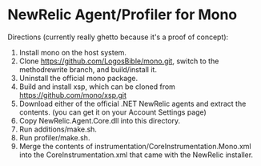 # NewRelic Agent/Profiler for Mono

Directions (currently really ghetto because it's a proof of concept):

1. Install mono on the host system.
2. Clone https://github.com/LogosBible/mono.git, switch to the methodrewrite branch, and build/install it.
3. Uninstall the official mono package.
4. Build and install xsp, which can be cloned from https://github.com/mono/xsp.git
5. Download either of the official .NET NewRelic agents and extract the contents. (you can get it on your Account Settings page)
6. Copy NewRelic.Agent.Core.dll into this directory.
7. Run additions/make.sh.
8. Run profiler/make.sh.
9. Merge the contents of instrumentation/CoreInstrumentation.Mono.xml into the CoreInstrumentation.xml that came with the NewRelic installer.
